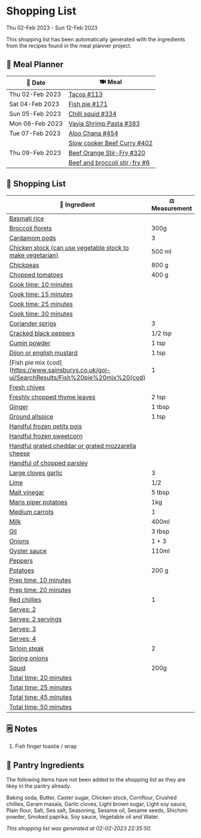 # Shopping List

Thu 02-Feb 2023 - Sun 12-Feb 2023

This shopping list has been automatically generated with the ingredients from the recipes found in the meal planner project.

## 📅 Meal Planner

|📅 Date| 🍽️ Meal|
|----|----|
|Thu 02-Feb 2023|[Tacos #113](https://github.com/jcallaghan/The-Cookbook/issues/113)|
|Sat 04-Feb 2023|[Fish pie #171](https://github.com/jcallaghan/The-Cookbook/issues/171)|
|Sun 05-Feb 2023|[Chilli squid #334](https://github.com/jcallaghan/The-Cookbook/issues/334)|
|Mon 06-Feb 2023|[Vayia Shrimp Pasta #383](https://github.com/jcallaghan/The-Cookbook/issues/383)|
|Tue 07-Feb 2023|[Aloo Chana #454](https://github.com/jcallaghan/The-Cookbook/issues/454)|
||[Slow cooker Beef Curry #402](https://github.com/jcallaghan/The-Cookbook/issues/402)|
|Thu 09-Feb 2023|[Beef Orange Stir-Fry #320](https://github.com/jcallaghan/The-Cookbook/issues/320)|
||[Beef and broccoli stir-fry #6](https://github.com/jcallaghan/The-Cookbook/issues/6)|

## 🛒 Shopping List

| 🍌 Ingredient| ⚖️ Measurement|
|----------|-----------|
|[Basmati rice](https://www.sainsburys.co.uk/gol-ui/SearchResults/Basmati%20rice)||
|[Broccoli florets](https://www.sainsburys.co.uk/gol-ui/SearchResults/Broccoli%20florets)|300g|
|[Cardamom pods](https://www.sainsburys.co.uk/gol-ui/SearchResults/Cardamom%20pods)|3|
|[Chicken stock (can use vegetable stock to make vegetarian)](https://www.sainsburys.co.uk/gol-ui/SearchResults/Chicken%20stock%20(can%20use%20vegetable%20stock%20to%20make%20vegetarian))|500 ml|
|[Chickpeas](https://www.sainsburys.co.uk/gol-ui/SearchResults/Chickpeas)|800 g|
|[Chopped tomatoes](https://www.sainsburys.co.uk/gol-ui/SearchResults/Chopped%20tomatoes)|400 g|
|[Cook time: 10 minutes](https://www.sainsburys.co.uk/gol-ui/SearchResults/Cook%20time:%2010%20minutes)||
|[Cook time: 15 minutes](https://www.sainsburys.co.uk/gol-ui/SearchResults/Cook%20time:%2015%20minutes)||
|[Cook time: 25 minutes](https://www.sainsburys.co.uk/gol-ui/SearchResults/Cook%20time:%2025%20minutes)||
|[Cook time: 30 minutes](https://www.sainsburys.co.uk/gol-ui/SearchResults/Cook%20time:%2030%20minutes)||
|[Coriander sprigs](https://www.sainsburys.co.uk/gol-ui/SearchResults/Coriander%20sprigs)|3|
|[Cracked black peppers](https://www.sainsburys.co.uk/gol-ui/SearchResults/Cracked%20black%20peppers)|1/2 tsp|
|[Cumin powder](https://www.sainsburys.co.uk/gol-ui/SearchResults/Cumin%20powder)|1 tsp|
|[Dijon or english mustard](https://www.sainsburys.co.uk/gol-ui/SearchResults/Dijon%20or%20english%20mustard)|1 tsp|
|[Fish pie mix (cod](https://www.sainsburys.co.uk/gol-ui/SearchResults/Fish%20pie%20mix%20(cod)|1|
|[Fresh chives](https://www.sainsburys.co.uk/gol-ui/SearchResults/Fresh%20chives)||
|[Freshly chopped thyme leaves](https://www.sainsburys.co.uk/gol-ui/SearchResults/Freshly%20chopped%20thyme%20leaves)|2 tsp|
|[Ginger](https://www.sainsburys.co.uk/gol-ui/SearchResults/Ginger)|1 tbsp|
|[Ground allspice](https://www.sainsburys.co.uk/gol-ui/SearchResults/Ground%20allspice)|1 tsp|
|[Handful frozen petits pois](https://www.sainsburys.co.uk/gol-ui/SearchResults/Handful%20frozen%20petits%20pois)||
|[Handful frozen sweetcorn](https://www.sainsburys.co.uk/gol-ui/SearchResults/Handful%20frozen%20sweetcorn)||
|[Handful grated cheddar or grated mozzarella cheese](https://www.sainsburys.co.uk/gol-ui/SearchResults/Handful%20grated%20cheddar%20or%20grated%20mozzarella%20cheese)||
|[Handful of chopped parsley](https://www.sainsburys.co.uk/gol-ui/SearchResults/Handful%20of%20chopped%20parsley)||
|[Large cloves garlic](https://www.sainsburys.co.uk/gol-ui/SearchResults/Large%20cloves%20garlic)|3|
|[Lime](https://www.sainsburys.co.uk/gol-ui/SearchResults/Lime)|1/2|
|[Malt vinegar](https://www.sainsburys.co.uk/gol-ui/SearchResults/Malt%20vinegar)|5 tbsp|
|[Maris piper potatoes](https://www.sainsburys.co.uk/gol-ui/SearchResults/Maris%20piper%20potatoes)|1kg|
|[Medium carrots](https://www.sainsburys.co.uk/gol-ui/SearchResults/Medium%20carrots)|1|
|[Milk](https://www.sainsburys.co.uk/gol-ui/SearchResults/Milk)|400ml|
|[Oil](https://www.sainsburys.co.uk/gol-ui/SearchResults/Oil)|3 tbsp|
|[Onions](https://www.sainsburys.co.uk/gol-ui/SearchResults/Onions)|1 + 3|
|[Oyster sauce](https://www.sainsburys.co.uk/gol-ui/SearchResults/Oyster%20sauce)|110ml|
|[Peppers](https://www.sainsburys.co.uk/gol-ui/SearchResults/Peppers)||
|[Potatoes](https://www.sainsburys.co.uk/gol-ui/SearchResults/Potatoes)|200 g|
|[Prep time: 10 minutes](https://www.sainsburys.co.uk/gol-ui/SearchResults/Prep%20time:%2010%20minutes)||
|[Prep time: 20 minutes](https://www.sainsburys.co.uk/gol-ui/SearchResults/Prep%20time:%2020%20minutes)||
|[Red chillies](https://www.sainsburys.co.uk/gol-ui/SearchResults/Red%20chillies)|1|
|[Serves: 2](https://www.sainsburys.co.uk/gol-ui/SearchResults/Serves:%202)||
|[Serves: 2 servings](https://www.sainsburys.co.uk/gol-ui/SearchResults/Serves:%202%20servings)||
|[Serves: 3](https://www.sainsburys.co.uk/gol-ui/SearchResults/Serves:%203)||
|[Serves: 4](https://www.sainsburys.co.uk/gol-ui/SearchResults/Serves:%204)||
|[Sirloin steak](https://www.sainsburys.co.uk/gol-ui/SearchResults/Sirloin%20steak)|2|
|[Spring onions](https://www.sainsburys.co.uk/gol-ui/SearchResults/Spring%20onions)||
|[Squid](https://www.sainsburys.co.uk/gol-ui/SearchResults/Squid)|200g|
|[Total time: 20 minutes](https://www.sainsburys.co.uk/gol-ui/SearchResults/Total%20time:%2020%20minutes)||
|[Total time: 25 minutes](https://www.sainsburys.co.uk/gol-ui/SearchResults/Total%20time:%2025%20minutes)||
|[Total time: 45 minutes](https://www.sainsburys.co.uk/gol-ui/SearchResults/Total%20time:%2045%20minutes)||
|[Total time: 50 minutes](https://www.sainsburys.co.uk/gol-ui/SearchResults/Total%20time:%2050%20minutes)||

## 🗒️ Notes

1. Fish finger toastie / wrap

## 🏪 Pantry Ingredients

The following items have not been added to the shopping list as they are likey in the pantry already.

Baking soda, Butter, Caster sugar, Chicken stock, Cornflour, Crushed chillies, Garam masala, Garlic cloves, Light brown sugar, Light soy sauce, Plain flour, Salt, Sea salt, Seasoning, Sesame oil, Sesame seeds, Shichimi powder, Smoked paprika, Soy sauce, Vegetable oil and Water.


_This shopping list was generated at 02-02-2023 22:35:50._